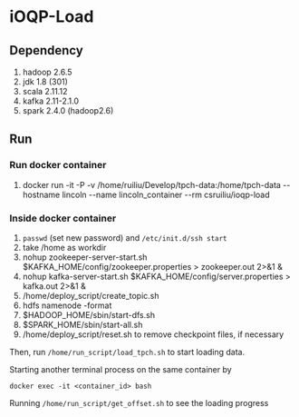# iOQP-Load #

## Dependency ##

1. hadoop 2.6.5
2. jdk 1.8 (301)
3. scala 2.11.12
4. kafka 2.11-2.1.0
5. spark 2.4.0 (hadoop2.6)

## Run ##

### Run docker container ### 

1. docker run -it -P -v /home/ruiliu/Develop/tpch-data:/home/tpch-data --hostname lincoln --name lincoln_container --rm csruiliu/ioqp-load 

### Inside docker container ### 

1. `passwd` (set new password) and `/etc/init.d/ssh start`
2. take /home as workdir
3. nohup zookeeper-server-start.sh $KAFKA_HOME/config/zookeeper.properties > zookeeper.out 2>&1 &
4. nohup kafka-server-start.sh $KAFKA_HOME/config/server.properties > kafka.out 2>&1 &
5. /home/deploy_script/create_topic.sh
6. hdfs namenode -format
7. $HADOOP_HOME/sbin/start-dfs.sh
8. $SPARK_HOME/sbin/start-all.sh
9. /home/deploy_script/reset.sh to remove checkpoint files, if necessary

Then, run `/home/run_script/load_tpch.sh` to start loading data.

Starting another terminal process on the same container by

```
docker exec -it <container_id> bash
```

Running `/home/run_script/get_offset.sh` to see the loading progress 
